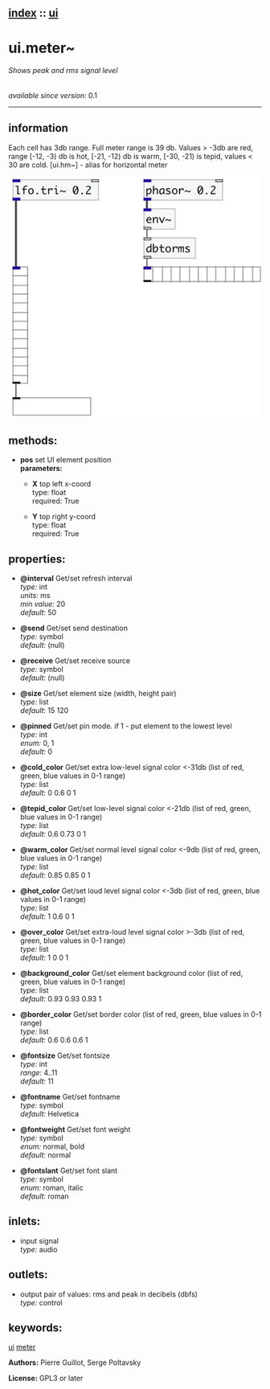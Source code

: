 [index](index.html) :: [ui](category_ui.html)
---

# ui.meter~

###### Shows peak and rms signal level

*available since version:* 0.1

---


## information
Each cell has 3db range. Full meter range is 39 db.
Values &gt; -3db are red, range [-12, -3) db is hot, [-21, -12) db is warm, [-30,
            -21) is tepid, values &lt; 30 are cold.
[ui.hm~] - alias for horizontal meter



[![example](../examples/img/ui.meter~.jpg)](../examples/pd/ui.meter~.pd)





## methods:

* **pos**
set UI element position<br>
  __parameters:__
  - **X** top left x-coord<br>
    type: float <br>
    required: True <br>

  - **Y** top right y-coord<br>
    type: float <br>
    required: True <br>




## properties:

* **@interval** 
Get/set refresh interval<br>
_type:_ int<br>
_units:_ ms<br>
_min value:_ 20<br>
_default:_ 50<br>

* **@send** 
Get/set send destination<br>
_type:_ symbol<br>
_default:_ (null)<br>

* **@receive** 
Get/set receive source<br>
_type:_ symbol<br>
_default:_ (null)<br>

* **@size** 
Get/set element size (width, height pair)<br>
_type:_ list<br>
_default:_ 15 120<br>

* **@pinned** 
Get/set pin mode. if 1 - put element to the lowest level<br>
_type:_ int<br>
_enum:_ 0, 1<br>
_default:_ 0<br>

* **@cold_color** 
Get/set extra low-level signal color &lt;-31db (list of red, green, blue values in 0-1
range)<br>
_type:_ list<br>
_default:_ 0 0.6 0 1<br>

* **@tepid_color** 
Get/set low-level signal color &lt;-21db (list of red, green, blue values in 0-1 range)<br>
_type:_ list<br>
_default:_ 0.6 0.73 0 1<br>

* **@warm_color** 
Get/set normal level signal color &lt;-9db (list of red, green, blue values in 0-1 range)<br>
_type:_ list<br>
_default:_ 0.85 0.85 0 1<br>

* **@hot_color** 
Get/set loud level signal color &lt;-3db (list of red, green, blue values in 0-1 range)<br>
_type:_ list<br>
_default:_ 1 0.6 0 1<br>

* **@over_color** 
Get/set extra-loud level signal color &gt;-3db (list of red, green, blue values in 0-1
range)<br>
_type:_ list<br>
_default:_ 1 0 0 1<br>

* **@background_color** 
Get/set element background color (list of red, green, blue values in 0-1 range)<br>
_type:_ list<br>
_default:_ 0.93 0.93 0.93 1<br>

* **@border_color** 
Get/set border color (list of red, green, blue values in 0-1 range)<br>
_type:_ list<br>
_default:_ 0.6 0.6 0.6 1<br>

* **@fontsize** 
Get/set fontsize<br>
_type:_ int<br>
_range:_ 4..11<br>
_default:_ 11<br>

* **@fontname** 
Get/set fontname<br>
_type:_ symbol<br>
_default:_ Helvetica<br>

* **@fontweight** 
Get/set font weight<br>
_type:_ symbol<br>
_enum:_ normal, bold<br>
_default:_ normal<br>

* **@fontslant** 
Get/set font slant<br>
_type:_ symbol<br>
_enum:_ roman, italic<br>
_default:_ roman<br>



## inlets:

* input signal<br>
_type:_ audio



## outlets:

* output pair of values: rms and peak in decibels (dbfs)<br>
_type:_ control



## keywords:

[ui](keywords/ui.html)
[meter](keywords/meter.html)






**Authors:** Pierre Guillot, Serge Poltavsky




**License:** GPL3 or later






